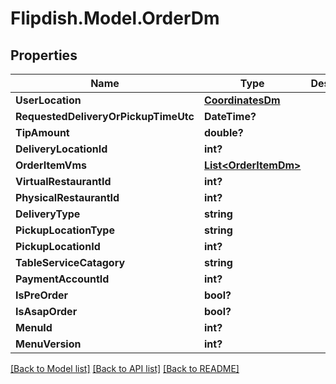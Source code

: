 # Flipdish.Model.OrderDm
## Properties

Name | Type | Description | Notes
------------ | ------------- | ------------- | -------------
**UserLocation** | [**CoordinatesDm**](CoordinatesDm.md) |  | [optional] 
**RequestedDeliveryOrPickupTimeUtc** | **DateTime?** |  | [optional] 
**TipAmount** | **double?** |  | [optional] 
**DeliveryLocationId** | **int?** |  | [optional] 
**OrderItemVms** | [**List&lt;OrderItemDm&gt;**](OrderItemDm.md) |  | [optional] 
**VirtualRestaurantId** | **int?** |  | [optional] 
**PhysicalRestaurantId** | **int?** |  | [optional] 
**DeliveryType** | **string** |  | [optional] 
**PickupLocationType** | **string** |  | [optional] 
**PickupLocationId** | **int?** |  | [optional] 
**TableServiceCatagory** | **string** |  | [optional] 
**PaymentAccountId** | **int?** |  | [optional] 
**IsPreOrder** | **bool?** |  | [optional] 
**IsAsapOrder** | **bool?** |  | [optional] 
**MenuId** | **int?** |  | [optional] 
**MenuVersion** | **int?** |  | [optional] 

[[Back to Model list]](../README.md#documentation-for-models) [[Back to API list]](../README.md#documentation-for-api-endpoints) [[Back to README]](../README.md)

